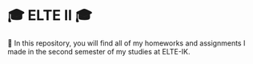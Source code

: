 # 🎓 ELTE II 🎓

📗 In this repository, you will find all of my homeworks and assignments I made in the second semester of my studies at ELTE-IK.

